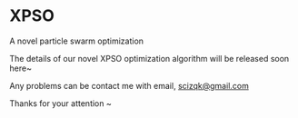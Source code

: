 XPSO
====

A novel particle swarm optimization 


The details of our novel XPSO optimization algorithm will be released soon here~

Any problems can be contact me with email, scizqk@gmail.com

Thanks for your attention ~

